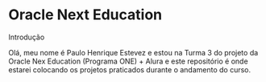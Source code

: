# Oracle Next Education

Introdução

Olá, meu nome é Paulo Henrique Estevez e estou na Turma 3 do projeto da Oracle Nex Education (Programa ONE) + Alura e este repositório é onde estarei colocando os projetos praticados durante o andamento do curso.
